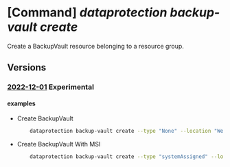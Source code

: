 # [Command] _dataprotection backup-vault create_

Create a BackupVault resource belonging to a resource group.

## Versions

### [2022-12-01](/Resources/mgmt-plane/L3N1YnNjcmlwdGlvbnMve30vcmVzb3VyY2Vncm91cHMve30vcHJvdmlkZXJzL21pY3Jvc29mdC5kYXRhcHJvdGVjdGlvbi9iYWNrdXB2YXVsdHMve30=/2022-12-01.xml) **Experimental**

<!-- mgmt-plane /subscriptions/{}/resourcegroups/{}/providers/microsoft.dataprotection/backupvaults/{} 2022-12-01 -->

#### examples

- Create BackupVault
    ```bash
        dataprotection backup-vault create --type "None" --location "WestUS" --azure-monitor-alerts-for-job-failures "Enabled" --storage-settings "[{type:LocallyRedundant,datastore-type:VaultStore}]" --tags key1="val1" --resource-group "SampleResourceGroup" --vault-name "swaggerExample"
    ```

- Create BackupVault With MSI
    ```bash
        dataprotection backup-vault create --type "systemAssigned" --location "WestUS" --azure-monitor-alerts-for-job-failures "Enabled" --storage-settings "[{type:LocallyRedundant,datastore-type:VaultStore}]" --tags key1="val1" --resource-group "SampleResourceGroup" --vault-name "swaggerExample"
    ```
